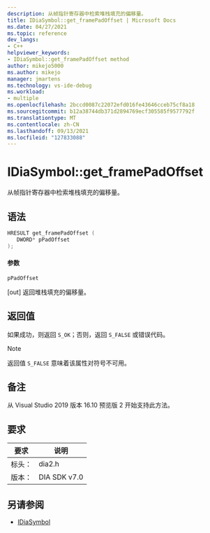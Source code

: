 ```yaml
---
description: 从帧指针寄存器中检索堆栈填充的偏移量。
title: IDiaSymbol::get_framePadOffset | Microsoft Docs
ms.date: 04/27/2021
ms.topic: reference
dev_langs:
- C++
helpviewer_keywords:
- IDiaSymbol::get_framePadOffset method
author: mikejo5000
ms.author: mikejo
manager: jmartens
ms.technology: vs-ide-debug
ms.workload:
- multiple
ms.openlocfilehash: 2bccd0087c22072efd016fe43646cceb75cf8a18
ms.sourcegitcommit: b12a38744db371d2894769ecf305585f9577792f
ms.translationtype: MT
ms.contentlocale: zh-CN
ms.lasthandoff: 09/13/2021
ms.locfileid: "127833088"
---
```

# <a name="idiasymbolget_framepadoffset"></a>IDiaSymbol::get_framePadOffset

从帧指针寄存器中检索堆栈填充的偏移量。

## <a name="syntax"></a>语法

```C++
HRESULT get_framePadOffset ( 
   DWORD* pPadOffset
);
```

#### <a name="parameters"></a>参数

 `pPadOffset`

[out] 返回堆栈填充的偏移量。

## <a name="return-value"></a>返回值

 如果成功，则返回 `S_OK`；否则，返回 `S_FALSE` 或错误代码。

> [!NOTE]
> 返回值 `S_FALSE` 意味着该属性对符号不可用。

## <a name="remarks"></a>备注

从 Visual Studio 2019 版本 16.10 预览版 2 开始支持此方法。

## <a name="requirements"></a>要求

|要求|说明|
|-----------------|-----------------|
|标头：|dia2.h|
|版本：|DIA SDK v7.0|

## <a name="see-also"></a>另请参阅
- [IDiaSymbol](../../debugger/debug-interface-access/idiasymbol.md)
